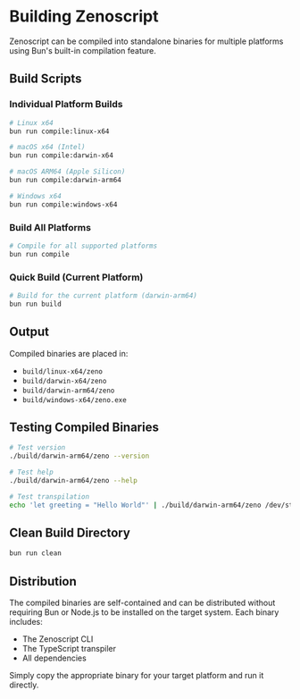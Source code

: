 # Building Zenoscript

Zenoscript can be compiled into standalone binaries for multiple platforms using Bun's built-in compilation feature.

## Build Scripts

### Individual Platform Builds

```bash
# Linux x64
bun run compile:linux-x64

# macOS x64 (Intel)
bun run compile:darwin-x64

# macOS ARM64 (Apple Silicon)
bun run compile:darwin-arm64

# Windows x64
bun run compile:windows-x64
```

### Build All Platforms

```bash
# Compile for all supported platforms
bun run compile
```

### Quick Build (Current Platform)

```bash
# Build for the current platform (darwin-arm64)
bun run build
```

## Output

Compiled binaries are placed in:
- `build/linux-x64/zeno`
- `build/darwin-x64/zeno`
- `build/darwin-arm64/zeno`
- `build/windows-x64/zeno.exe`

## Testing Compiled Binaries

```bash
# Test version
./build/darwin-arm64/zeno --version

# Test help
./build/darwin-arm64/zeno --help

# Test transpilation
echo 'let greeting = "Hello World"' | ./build/darwin-arm64/zeno /dev/stdin
```

## Clean Build Directory

```bash
bun run clean
```

## Distribution

The compiled binaries are self-contained and can be distributed without requiring Bun or Node.js to be installed on the target system. Each binary includes:

- The Zenoscript CLI
- The TypeScript transpiler
- All dependencies

Simply copy the appropriate binary for your target platform and run it directly.